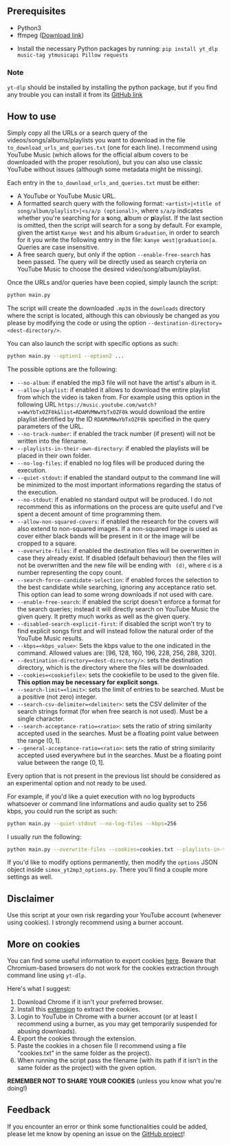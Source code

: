 ## Prerequisites

- Python3
- ffmpeg ([Download link](https://ffmpeg.org/download.html))
<!-- - `ffmpeg` installed on the machine (use `Chocolatey` or an .exe and add it to the path) **(might not be needed!)** -->
<!-- - Install the Python package `ffmpeg-python` by running `pip install ffmpeg-python` -->
- Install the necessary Python packages by running: `pip install yt_dlp music-tag ytmusicapi Pillow requests`

### Note

`yt-dlp` should be installed by installing the python package, but if you find any trouble you can install it from its [GitHub link](https://github.com/yt-dlp/yt-dlp)
<!-- - Install the Python package `yt_dlp` by running `pip install yt_dlp` -->
<!-- - Install the Python package `eyed3` by running `pip install eyed3` -->
<!-- - Install the Python package `music-tag` by running `pip install music-tag` -->

## How to use

Simply copy all the URLs or a search query of the videos/songs/albums/playlists you want to download in the file `to_download_urls_and_queries.txt` (one for each line). I recommend using YouTube Music (which allows for the official album covers to be downloaded with the proper resolution), but you can also use classic YouTube without issues (although some metadata might be missing).

Each entry in the `to_download_urls_and_queries.txt` must be either:
- A YouTube or YouTube Music URL.
- A formatted search query with the following format: `<artist>|<title of song/album/playlist>|<s/a/p (optional)>`, where `s/a/p` indicates whether you're searching for a **s**ong, **a**lbum or **p**laylist. If the last section is omitted, then the script will search for a song by default. For example, given the artist `Kanye West` and his album `Graduation`, in order to search for it you write the following entry in the file: `kanye west|graduation|a`. Queries are case insensitive.
- A free search query, but only if the option `--enable-free-search` has been passed. The query will be directly used as search cryteria on YouTube Music to choose the desired video/song/album/playlist.

Once the URLs and/or queries have been copied, simply launch the script:

```bash
python main.py
```

The script will create the downloaded `.mp3`s in the `downloads` directory where the script is located, although this can obviously be changed as you please by modifying the code or using the option `--destination-directory=<dest-directory/>`.

You can also launch the script with specific options as such:

```bash
python main.py --option1 --option2 ...
```

The possible options are the following:

- `--no-album`: if enabled the mp3 file will not have the artist's album in it.
- `--allow-playlist`: if enabled it allows to download the entire playlist from which the video is taken from. For example using this option in the following URL `https://music.youtube.com/watch?v=WwYbTxOZF0k&list=RDAMVMWwYbTxOZF0k` would download the entire playlist identified by the ID `RDAMVMWwYbTxOZF0k` specified in the query parameters of the URL.
- `--no-track-number`: if enabled the track number (if present) will not be written into the filename.
- `--playlists-in-their-own-directory`: if enabled the playlists will be placed in their own folder.
- `--no-log-files`: if enabled no log files will be produced during the execution.
- `--quiet-stdout`: if enabled the standard output to the command line will be minimized to the most important informations regarding the status of the execution.
- `--no-stdout`: if enabled no standard output will be produced. I do not recommend this as informations on the process are quite useful and I've spent a decent amount of time programming them.
- `--allow-non-squared-covers`: if enabled the research for the covers will also extend to non-squared images. If a non-squared image is used as cover either black bands will be present in it or the image will be cropped to a square.
- `--overwrite-files`: if enabled the destination files will be overwritten in case they already exist. If disabled (default behaviour) then the files will not be overwritten and the new file will be ending with ` (d)`, where `d` is a number representing the copy count.
- `--search-force-candidate-selection`: if enabled forces the selection to the best candidate while searching, ignoring any acceptance ratio set. This option can lead to some wrong downloads if not used with care.
- `--enable-free-search`: if enabled the script doesn't enforce a format for the search queries; instead it will directly search on YouTube Music the given query. It pretty much works as well as the given query.
- `--disabled-search-explicit-first`: if disabled the script won't try to find explicit songs first and will instead follow the natural order of the YouTube Music results.
- `--kbps=<kbps_value>`: Sets the kbps value to the one indicated in the command. Allowed values are: [96, 128, 160, 196, 228, 256, 288, 320].
- `--destination-directory=<dest-directory/>`: sets the destination directory, which is the directory where the files will be downloaded.
- `--cookies=<cookiefile>`: sets the cookiefile to be used to the given file. **This option may be necessary for explicit songs**.
- `--search-limit=<limit>`: sets the limit of entries to be searched. Must be a positive (not zero) integer.
- `--search-csv-delimiter=<delimiter>`: sets the CSV delimiter of the search strings format (for when free search is not used). Must be a single character.
- `--search-acceptance-ratio=<ratio>`: sets the ratio of string similarity accepted used in the searches. Must be a floating point value between the range $(0, 1]$. 
- `--general-acceptance-ratio=<ratio>`: sets the ratio of string similarity accepted used everywhere but in the searches. Must be a floating point value between the range $(0, 1]$. 

Every option that is not present in the previous list should be considered as an experimental option and not ready to be used.

For example, if you'd like a quiet execution with no log byproducts whatsoever or command line informations and audio quality set to 256 kbps, you could run the script as such:

```bash
python main.py --quiet-stdout --no-log-files --kbps=256
```

I usually run the following:

```bash
python main.py --overwrite-files --cookies=cookies.txt --playlists-in-their-own-directory --enable-free-search
```

If you'd like to modify options permanently, then modify the `options` JSON object inside `simox_yt2mp3_options.py`. There you'll find a couple more settings as well.


## Disclaimer

Use this script at your own risk regarding your YouTube account (whenever using cookies). I strongly recommend using a burner account.

## More on cookies

You can find some useful information to export cookies [here](https://github.com/yt-dlp/yt-dlp/wiki/Extractors#exporting-youtube-cookies).
Beware that Chromium-based browsers do not work for the cookies extraction through command line using `yt-dlp`.

Here's what I suggest:

1) Download Chrome if it isn't your preferred browser.
2) Install this [extension](https://chromewebstore.google.com/detail/get-cookiestxt-locally/cclelndahbckbenkjhflpdbgdldlbecc) to extract the cookies.
3) Login to YouTube in Chrome with a burner account (or at least I recommend using a burner, as you may get temporarily suspended for abusing downloads).
4) Export the cookies through the extension.
5) Paste the cookies in a chosen file (I recommend using a file "cookies.txt" in the same folder as the project).
6) When running the script pass the filename (with its path if it isn't in the same folder as the project) with the given option.

**REMEMBER NOT TO SHARE YOUR COOKIES** (unless you know what you're doing!)
<!-- https://github.com/yt-dlp/yt-dlp/wiki/Extractors#exporting-youtube-cookies -->
<!-- copy('# Netscape HTTP Cookie File\n' + document.cookie.split(/; /g).map(e => e.replace('=', '\t')).map(e => window.location.hostname.replace('www.', '.') + '\tTRUE\t/\tFALSE\t-1\t' + e).join('\n')) -->
<!-- https://chromewebstore.google.com/detail/get-cookiestxt-locally/cclelndahbckbenkjhflpdbgdldlbecc -->
<!-- https://www.reddit.com/r/youtubedl/wiki/cookies/ -->

## Feedback

If you encounter an error or think some functionalities could be added, please let me know by opening an issue on the [GitHub project](https://github.com/SimoxG7/youtube-to-mp3-with-tags)!